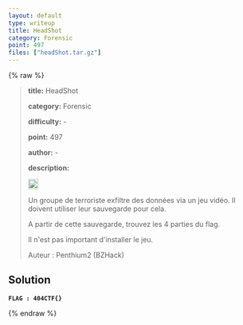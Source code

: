 ```yaml
---
layout: default
type: writeup
title: HeadShot
category: Forensic
point: 497
files: ["headShot.tar.gz"]
---
```


{% raw %}
> **title:** HeadShot
>
> **category:** Forensic
>
> **difficulty:** -
>
> **point:** 497
>
> **author:** -
>
> **description:**
> 
> <img src="https://cdn.iconscout.com/icon/free/png-256/free-france-flag-country-nation-empire-36011.png?f=webp" width="20" height="20"/>
>
> Un groupe de terroriste exfiltre des données via un jeu vidéo. Il doivent utiliser leur sauvegarde pour cela.
>
> A partir de cette sauvegarde, trouvez les 4 parties du flag.
>
> Il n'est pas important d'installer le jeu.
>
> Auteur : Penthium2 (BZHack)

## Solution

**`FLAG : 404CTF{}`**

{% endraw %}